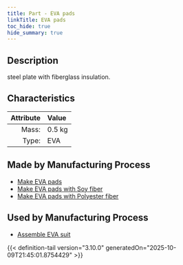 ```yaml
---
title: Part - EVA pads
linkTitle: EVA pads
toc_hide: true
hide_summary: true
---
```

<!-- This is generated by the MarsSim HelpGenertor, do not edit. -->

## Description
steel plate with fiberglass insulation.

## Characteristics

| Attribute      | Value |
|--------:|:------|
|Mass:|0.5 kg|
|Type:|EVA|

## Made by Manufacturing Process

- [Make EVA pads](/docs/definitions/process/make-eva-pads)
- [Make EVA pads with Soy fiber](/docs/definitions/process/make-eva-pads-with-soy-fiber)
- [Make EVA pads with Polyester fiber](/docs/definitions/process/make-eva-pads-with-polyester-fiber)

## Used by Manufacturing Process

- [Assemble EVA suit](/docs/definitions/process/assemble-eva-suit)



{{< definition-tail version="3.10.0" generatedOn="2025-10-09T21:45:01.8754429" >}}



